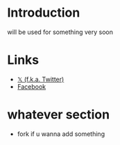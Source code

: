 # Introduction
will be used for something very soon

# Links
- [𝕏 (f.k.a. Twitter)](https://x.com/@Xylapy)
- [Facebook](https://facebook.com/xylapymelody)

# whatever section
- fork if u wanna add something

